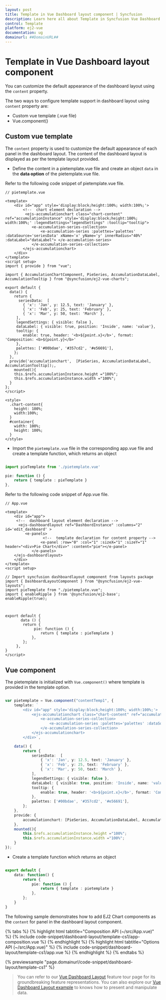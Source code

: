 ```yaml
---
layout: post
title: Template in Vue Dashboard layout component | Syncfusion
description: Learn here all about Template in Syncfusion Vue Dashboard layout component of Syncfusion Essential JS 2 and more.
control: Template 
platform: ej2-vue
documentation: ug
domainurl: ##DomainURL##
---
```


# Template in Vue Dashboard layout component

You can customize the default appearance of the dashboard layout using the `content` property.

The two ways to configure template support in dashboard layout using `content` property are:

* Custom vue template (.vue file)
* Vue.component()

## Custom vue template

The `content` property is used to customize the default appearance of each panel in the dashboard layout. The content of the dashboard layout is displayed as per the template layout provided.

* Define the content in a pietemplate.vue file and create an object `data` in the **data option** of the pietemplate.vue file.

Refer to the following code snippet of pietemplate.vue file.

```
// pietemplate.vue

<template>
    <div id="app" style='display:block;height:100%; width:100%;'>
        <!--  chart element declaration -->
         <ejs-accumulationchart class="chart-content" ref="accumulationInstance" style='display:block;height:100%; width:100%;' :legendSettings="legendSettings" :tooltip="tooltip">
            <e-accumulation-series-collection>
                <e-accumulation-series :palettes='palettes' :dataSource='seriesData' xName='x' yName='y' innerRadius="40%" :dataLabel="dataLabel"> </e-accumulation-series>
            </e-accumulation-series-collection>
        </ejs-accumulationchart>
    </div>
</template>
<script setup>
import { provide } from "vue";

import { AccumulationChartComponent, PieSeries, AccumulationDataLabel, AccumulationTooltip } from "@syncfusion/ej2-vue-charts";

export default {
  data() {
    return {
      seriesData:  [
        { 'x': 'Jan', y: 12.5, text: 'January' },
        { 'x': 'Feb', y: 25, text: 'February' },
        { 'x': 'Mar', y: 50, text: 'March' },
     ],
     legendSettings: { visible: false },
     dataLabel: { visible: true, position: 'Inside', name: 'value'},
     tooltip: {
        enable: true, header: '<b>${point.x}</b>', format: 'Composition: <b>${point.y}</b>'
     },
     palettes: ['#00bdae', '#357cd2', '#e56691'],
    };
  },
  provide('accumulationchart',  [PieSeries, AccumulationDataLabel, AccumulationTooltip]);,
    mounted(){
    this.$refs.accumulationInstance.height ="100%";
    this.$refs.accumulationInstance.width ="100%";
  }
};
</script>

<style>
  .chart-content{
    height: 100%;
    width:100%;
  }
  #container{
    width: 100%;
    height: 100%;
  }
</style>
```

* Import the `pietemplate.vue` file in the corresponding app.vue file and create a template function, which returns an object

```ts

import pieTemplate from './pietemplate.vue'

pie: function () {
    return { template : pieTemplate }
},
```

Refer to the following code snippet of App.vue file.

```
// App.vue

<template>
    <div id="app">
     <!--  dashboard layout element declaration -->
      <ejs-dashboardlayout ref="DashbordInstance" :columns="2" id='edit_dashboard' >
         <e-panels>
                 <!--  template declaration for content property -->
                <e-panel :row="0" :col="1" :sizeX="1" :sizeY="1" header="<div>Pie Chart</div>" :content="pie"></e-panel>
            </e-panels>
    </ejs-dashboardlayout>
    </div>
</template>
<script setup>

// Import syncfusion dashboardlayout component from layouts package
import { DashboardLayoutComponent } from "@syncfusion/ej2-vue-layouts";
import pieTemplate from "./pietemplate.vue";
import { enableRipple } from '@syncfusion/ej2-base';
enableRipple(true);



export default {
       data () {
        return {
             pie: function () {
                return { template : pieTemplate }
            },
        };
     },
}
</script>
```

## Vue component

The pietemplate is initialized with `Vue.component()` where template is provided in the template option.

```ts

var pietemplate = Vue.component("contentTemp1", {
    template: `
        <div id="app" style='display:block;height:100%; width:100%;'>
            <ejs-accumulationchart class="chart-content" ref="accumulationInstance" style='display:block;height:100%; width:100%;' :legendSettings="legendSettings" :tooltip="tooltip">
                <e-accumulation-series-collection>
                    <e-accumulation-series :palettes='palettes' :dataSource='seriesData' xName='x' yName='y' innerRadius="40%" :dataLabel="dataLabel"> </e-accumulation-series>
                </e-accumulation-series-collection>
            </ejs-accumulationchart>
        </div>`,

    data() {
        return {
            seriesData:  [
                { 'x': 'Jan', y: 12.5, text: 'January' },
                { 'x': 'Feb', y: 25, text: 'February' },
                { 'x': 'Mar', y: 50, text: 'March' },
            ],
            legendSettings: { visible: false },
            dataLabel: { visible: true, position: 'Inside', name: 'value'},
            tooltip: {
                enable: true, header: '<b>${point.x}</b>', format: 'Composition: <b>${point.y}</b>'
            },
            palettes: ['#00bdae', '#357cd2', '#e56691'],
        };
    },
    provide: {
        accumulationchart: [PieSeries, AccumulationDataLabel, AccumulationTooltip]
    },
    mounted(){
        this.$refs.accumulationInstance.height ="100%";
        this.$refs.accumulationInstance.width ="100%";
    }
});
```

* Create a template function which returns an object

```ts

export default {
    data: function() {
        return {
            pie: function () {
                return { template : pietemplate }
            },
        };
    }
}
```

The following sample demonstrates how to add EJ2 Chart components as the `content` for  panel in the dashboard layout component.

{% tabs %}
{% highlight html tabtitle="Composition API (~/src/App.vue)" %}
{% include code-snippet/dashboard-layout/template-cs1/app-composition.vue %}
{% endhighlight %}
{% highlight html tabtitle="Options API (~/src/App.vue)" %}
{% include code-snippet/dashboard-layout/template-cs1/app.vue %}
{% endhighlight %}
{% endtabs %}
        
{% previewsample "page.domainurl/code-snippet/dashboard-layout/template-cs1" %}

> You can refer to our [Vue Dashboard Layout](https://www.syncfusion.com/vue-ui-components/vue-dashboard-layout) feature tour page for its groundbreaking feature representations. You can also explore our [Vue Dashboard Layout example](https://ej2.syncfusion.com/vue/demos/#/material/dashboard-layout/default.html) to knows how to present and manipulate data.